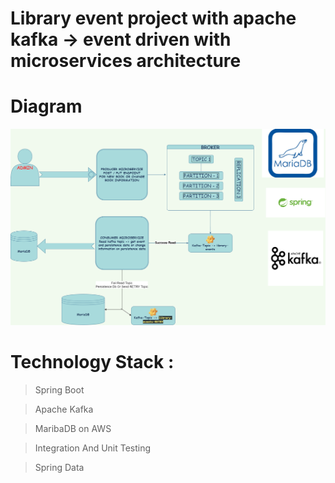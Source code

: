 # Library event project with apache kafka -> event driven with microservices architecture

# Diagram


<p align="center">
<img src="img/diagram-new.png" alt="ci" width="900" class="center">
</p>

# Technology Stack :

 > Spring Boot

 > Apache Kafka

 > MaribaDB on AWS

 > Integration And Unit Testing

 > Spring Data
 
 

